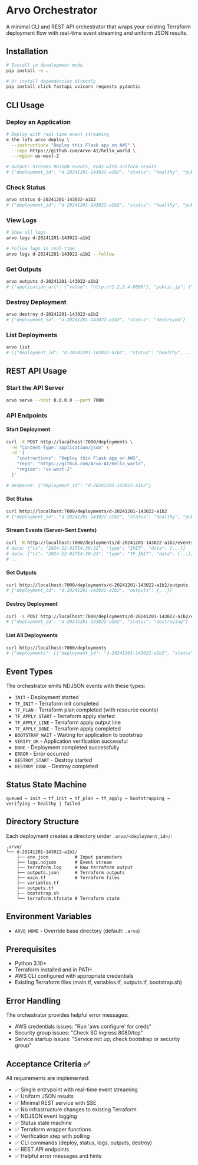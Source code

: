 # Arvo Orchestrator

A minimal CLI and REST API orchestrator that wraps your existing Terraform deployment flow with real-time event streaming and uniform JSON results.

## Installation

```bash
# Install in development mode
pip install -e .

# Or install dependencies directly
pip install click fastapi uvicorn requests pydantic
```

## CLI Usage

### Deploy an Application

```bash
# Deploy with real-time event streaming
e the lofs arvo deploy \
  --instructions "Deploy this Flask app on AWS" \
  --repo https://github.com/Arvo-AI/hello_world \
  --region us-west-2

# Output: Streams NDJSON events, ends with uniform result
# {"deployment_id": "d-20241201-143022-a1b2", "status": "healthy", "public_url": "http://1.2.3.4:8080", ...}
```

### Check Status

```bash
arvo status d-20241201-143022-a1b2
# {"deployment_id": "d-20241201-143022-a1b2", "status": "healthy", "public_url": "http://1.2.3.4:8080"}
```

### View Logs

```bash
# Show all logs
arvo logs d-20241201-143022-a1b2

# Follow logs in real-time
arvo logs d-20241201-143022-a1b2 --follow
```

### Get Outputs

```bash
arvo outputs d-20241201-143022-a1b2
# {"application_url": {"value": "http://1.2.3.4:8080"}, "public_ip": {"value": "1.2.3.4"}, ...}
```

### Destroy Deployment

```bash
arvo destroy d-20241201-143022-a1b2
# {"deployment_id": "d-20241201-143022-a1b2", "status": "destroyed"}
```

### List Deployments

```bash
arvo list
# [{"deployment_id": "d-20241201-143022-a1b2", "status": "healthy", ...}]
```

## REST API Usage

### Start the API Server

```bash
arvo serve --host 0.0.0.0 --port 7000
```

### API Endpoints

#### Start Deployment

```bash
curl -X POST http://localhost:7000/deployments \
  -H "Content-Type: application/json" \
  -d '{
    "instructions": "Deploy this Flask app on AWS",
    "repo": "https://github.com/Arvo-AI/hello_world",
    "region": "us-west-2"
  }'

# Response: {"deployment_id": "d-20241201-143022-a1b2"}
```

#### Get Status

```bash
curl http://localhost:7000/deployments/d-20241201-143022-a1b2
# {"deployment_id": "d-20241201-143022-a1b2", "status": "healthy", "public_url": "http://1.2.3.4:8080"}
```

#### Stream Events (Server-Sent Events)

```bash
curl -N http://localhost:7000/deployments/d-20241201-143022-a1b2/events
# data: {"ts": "2024-12-01T14:30:22", "type": "INIT", "data": {...}}
# data: {"ts": "2024-12-01T14:30:23", "type": "TF_INIT", "data": {...}}
# ...
```

#### Get Outputs

```bash
curl http://localhost:7000/deployments/d-20241201-143022-a1b2/outputs
# {"deployment_id": "d-20241201-143022-a1b2", "outputs": {...}}
```

#### Destroy Deployment

```bash
curl -X POST http://localhost:7000/deployments/d-20241201-143022-a1b2/destroy
# {"deployment_id": "d-20241201-143022-a1b2", "status": "destroying"}
```

#### List All Deployments

```bash
curl http://localhost:7000/deployments
# {"deployments": [{"deployment_id": "d-20241201-143022-a1b2", "status": "healthy", ...}]}
```

## Event Types

The orchestrator emits NDJSON events with these types:

- `INIT` - Deployment started
- `TF_INIT` - Terraform init completed
- `TF_PLAN` - Terraform plan completed (with resource counts)
- `TF_APPLY_START` - Terraform apply started
- `TF_APPLY_LINE` - Terraform apply output line
- `TF_APPLY_DONE` - Terraform apply completed
- `BOOTSTRAP_WAIT` - Waiting for application to bootstrap
- `VERIFY_OK` - Application verification successful
- `DONE` - Deployment completed successfully
- `ERROR` - Error occurred
- `DESTROY_START` - Destroy started
- `DESTROY_DONE` - Destroy completed

## Status State Machine

```
queued → init → tf_init → tf_plan → tf_apply → bootstrapping → verifying → healthy | failed
```

## Directory Structure

Each deployment creates a directory under `.arvo/<deployment_id>/`:

```
.arvo/
└── d-20241201-143022-a1b2/
    ├── env.json          # Input parameters
    ├── logs.ndjson       # Event stream
    ├── terraform.log     # Raw terraform output
    ├── outputs.json      # Terraform outputs
    ├── main.tf           # Terraform files
    ├── variables.tf
    ├── outputs.tf
    ├── bootstrap.sh
    └── terraform.tfstate # Terraform state
```

## Environment Variables

- `ARVO_HOME` - Override base directory (default: `.arvo`)

## Prerequisites

- Python 3.10+
- Terraform installed and in PATH
- AWS CLI configured with appropriate credentials
- Existing Terraform files (main.tf, variables.tf, outputs.tf, bootstrap.sh)

## Error Handling

The orchestrator provides helpful error messages:

- AWS credentials issues: "Run 'aws configure' for creds"
- Security group issues: "Check SG ingress 8080/tcp"
- Service startup issues: "Service not up; check bootstrap or security group"

## Acceptance Criteria ✅

All requirements are implemented:

- ✅ Single entrypoint with real-time event streaming
- ✅ Uniform JSON results
- ✅ Minimal REST service with SSE
- ✅ No infrastructure changes to existing Terraform
- ✅ NDJSON event logging
- ✅ Status state machine
- ✅ Terraform wrapper functions
- ✅ Verification step with polling
- ✅ CLI commands (deploy, status, logs, outputs, destroy)
- ✅ REST API endpoints
- ✅ Helpful error messages and hints
